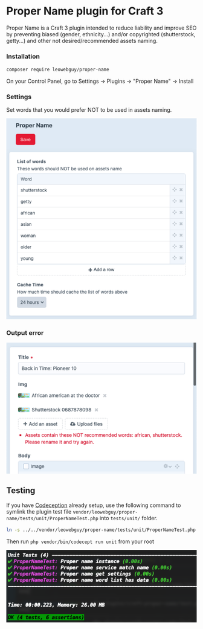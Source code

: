 Proper Name plugin for Craft 3
===

Proper Name is a Craft 3 plugin intended to reduce liability and improve SEO by preventing biased (gender, ethnicity...) and/or copyrighted (shutterstock, getty...) and other not desired/recommended assets naming.

### Installation

```bash
composer require leowebguy/proper-name
```

On your Control Panel, go to Settings → Plugins → "Proper Name" → Install

### Settings

Set words that you would prefer NOT to be used in assets naming.

![Screenshot](resources/proper.png)

### Output error

![Screenshot](resources/error.png)

## Testing

If you have [Codeception](https://craftcms.com/docs/3.x/testing/testing-craft/setup.html) already setup, use the following command to symlink the plugin test file `vendor/leowebguy/proper-name/tests/unit/ProperNameTest.php` into `tests/unit/` folder.

```bash
ln -s ../../vendor/leowebguy/proper-name/tests/unit/ProperNameTest.php ./tests/unit/ProperNameTest.php;
```

Then run `php vendor/bin/codecept run unit` from your root

![Screenshot](resources/test.png)
